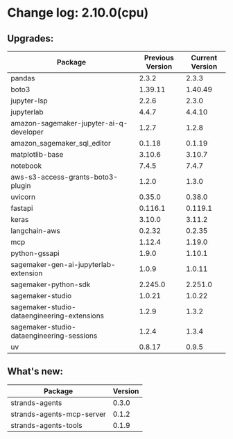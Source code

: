 # Change log: 2.10.0(cpu)

## Upgrades: 

Package | Previous Version | Current Version
---|---|---
pandas|2.3.2|2.3.3
boto3|1.39.11|1.40.49
jupyter-lsp|2.2.6|2.3.0
jupyterlab|4.4.7|4.4.10
amazon-sagemaker-jupyter-ai-q-developer|1.2.7|1.2.8
amazon_sagemaker_sql_editor|0.1.18|0.1.19
matplotlib-base|3.10.6|3.10.7
notebook|7.4.5|7.4.7
aws-s3-access-grants-boto3-plugin|1.2.0|1.3.0
uvicorn|0.35.0|0.38.0
fastapi|0.116.1|0.119.1
keras|3.10.0|3.11.2
langchain-aws|0.2.32|0.2.35
mcp|1.12.4|1.19.0
python-gssapi|1.9.0|1.10.1
sagemaker-gen-ai-jupyterlab-extension|1.0.9|1.0.11
sagemaker-python-sdk|2.245.0|2.251.0
sagemaker-studio|1.0.21|1.0.22
sagemaker-studio-dataengineering-extensions|1.2.9|1.3.2
sagemaker-studio-dataengineering-sessions|1.2.4|1.3.4
uv|0.8.17|0.9.5

## What's new: 

Package | Version 
---|---
strands-agents|0.3.0
strands-agents-mcp-server|0.1.2
strands-agents-tools|0.1.9
